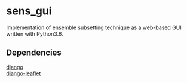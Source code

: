 # sens_gui

Implementation of ensemble subsetting technique as a web-based GUI written with Python3.6. 

## Dependencies
<a href="https://github.com/django/django">django</a>
<br>
<a href="https://github.com/makinacorpus/django-leaflet?">django-leaflet</a>
